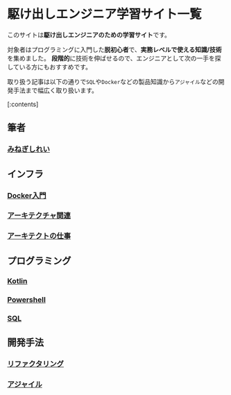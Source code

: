 



# 駆け出しエンジニア学習サイト一覧

このサイトは**駆け出しエンジニアのための学習サイト**です。

対象者はプログラミングに入門した**脱初心者**で、**実務レベルで使える知識/技術**を集めました。
**段階的**に技術を伸ばせるので、エンジニアとして次の一手を探している方にもおすすめです。

取り扱う記事は以下の通りで`SQL`や`Docker`などの製品知識から`アジャイル`などの開発手法まで幅広く取り扱います。

[:contents]

## 筆者

### [みねぎしれい](https://minegishirei.hatenablog.com/entry/2023/01/27/114655)



## インフラ

### [Docker入門](https://minegishirei.hatenablog.com/entry/2023/09/02/213936)

### [アーキテクチャ関連](https://minegishirei.hatenablog.com/entry/2023/01/27/183831)

### [アーキテクトの仕事](https://minegishirei.hatenablog.com/entry/2023/02/07/114407)


## プログラミング

### [Kotlin](https://minegishirei.hatenablog.com/entry/2023/02/09/101751)

### [Powershell](ttps://minegishirei.hatenablog.com/entry/2023/02/15/162959)

### [SQL](https://minegishirei.hatenablog.com/archive/category/SQL)


## 開発手法

### [リファクタリング](https://minegishirei.hatenablog.com/entry/2023/02/02/165446:embed:cite)


### [アジャイル](https://minegishirei.hatenablog.com/entry/2023/01/27/164337)




